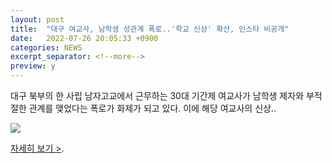 ```yaml
---
layout: post
title:  "대구 여교사, 남학생 성관계 폭로..'학교 신상' 확산, 인스타 비공개"
date:   2022-07-26 20:05:33 +0900
categories: NEWS
excerpt_separator: <!--more-->
preview: y
---
```


대구 북부의 한 사립 남자고교에서 근무하는 30대 기간제 여교사가 남학생 제자와 부적절한 관계를 맺었다는 폭로가 화제가 되고 있다. 이에 해당 여교사의 신상..

![](http://www.watu.me/img/blog/2022/20220726_04.png)

[자세히 보기 >](https://news.mobfeed.co.kr/detail?object_id=62dfc02b4d41eb15e1ee5dd4&sc=b2p0y0y4W2n4).

<!--more-->
